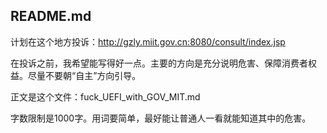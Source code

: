 README.md
---------

计划在这个地方投诉：http://gzly.miit.gov.cn:8080/consult/index.jsp

在投诉之前，我希望能写得好一点。主要的方向是充分说明危害、保障消费者权益。尽量不要朝“自主”方向引导。

正文是这个文件：fuck_UEFI_with_GOV_MIT.md

字数限制是1000字。用词要简单，最好能让普通人一看就能知道其中的危害。
